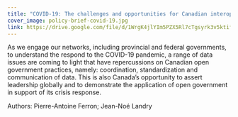 ```yaml
---
title: "COVID-19: The challenges and opportunities for Canadian interoperability and open government"
cover_image: policy-brief-covid-19.jpg
link: https://drive.google.com/file/d/1WrgK4jlYIm5PZX5Rl7cTgsyrk3v5ktif/view
---
```

As we engage our networks, including provincial and federal governments, to understand the respond to the COVID-19 pandemic, a range of data issues are coming to light that have repercussions on Canadian open government practices, namely: coordination, standardization and communication of data. This is also Canada’s opportunity to assert leadership globally and to demonstrate the application of open government in support of its crisis response.

Authors: Pierre-Antoine Ferron; Jean-Noé Landry
